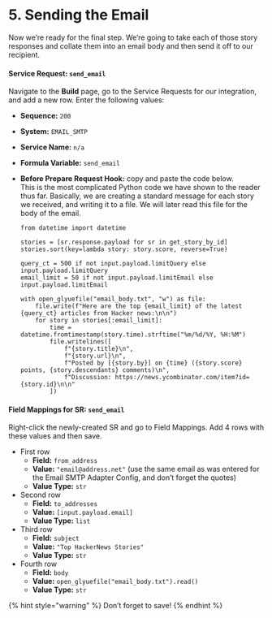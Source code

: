 # 5. Sending the Email

Now we’re ready for the final step. We’re going to take each of those story responses and collate them into an email body and then send it off to our recipient.

#### Service Request: `send_email` <a href="#step6-theemail-servicerequest-send_email" id="step6-theemail-servicerequest-send_email"></a>

Navigate to the **Build** page, go to the Service Requests for our integration, and add a new row. Enter the following values:

* **Sequence:** `200`
* **System:** `EMAIL_SMTP`
* **Service Name:** `n/a`
* **Formula Variable:** `send_email`
*   **Before Prepare Request Hook:** copy and paste the code below.\
    This is the most complicated Python code we have shown to the reader thus far. Basically, we are creating a standard message for each story we received, and writing it to a file. We will later read this file for the body of the email.

    ```
    from datetime import datetime

    stories = [sr.response.payload for sr in get_story_by_id]
    stories.sort(key=lambda story: story.score, reverse=True)

    query_ct = 500 if not input.payload.limitQuery else input.payload.limitQuery
    email_limit = 50 if not input.payload.limitEmail else input.payload.limitEmail

    with open_glyuefile("email_body.txt", "w") as file:
        file.write(f"Here are the top {email_limit} of the latest {query_ct} articles from Hacker news:\n\n")
        for story in stories[:email_limit]:
            time = datetime.fromtimestamp(story.time).strftime("%m/%d/%Y, %H:%M")
            file.writelines([
                f"{story.title}\n",
                f"{story.url}\n",
                f"Posted by [{story.by}] on {time} ({story.score} points, {story.descendants} comments)\n",
                f"Discussion: https://news.ycombinator.com/item?id={story.id}\n\n"
            ])
    ```

#### Field Mappings for SR: `send_email` <a href="#step6-theemail-fieldmappingsforsr-send_email" id="step6-theemail-fieldmappingsforsr-send_email"></a>

Right-click the newly-created SR and go to Field Mappings. Add 4 rows with these values and then save.

* First row
  * **Field:** `from_address`
  * **Value:** `"email@address.net"` (use the same email as was entered for the Email SMTP Adapter Config, and don’t forget the quotes)
  * **Value Type:** `str`
* Second row
  * **Field:** `to_addresses`
  * **Value:** `[input.payload.email]`
  * **Value Type:** `list`
* Third row
  * **Field:** `subject`
  * **Value:** `"Top HackerNews Stories"`
  * **Value Type:** `str`
* Fourth row
  * **Field:** `body`
  * **Value:** `open_glyuefile("email_body.txt").read()`
  * **Value Type:** `str`

{% hint style="warning" %}
Don’t forget to save!
{% endhint %}
